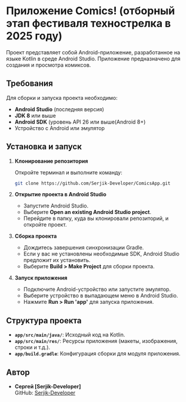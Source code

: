 
# Приложение Comics! (отборный этап фестиваля технострелка в 2025 году)

Проект представляет собой Android-приложение, разработанное на языке Kotlin в среде Android Studio. Приложение предназначено для создания и просмотра комиксов.

## Требования

Для сборки и запуска проекта необходимо:

- **Android Studio** (последняя версия)
- **JDK 8** или выше
- **Android SDK** (уровень API 26 или выше(Android 8+)
- Устройство с Android или эмулятор

## Установка и запуск

1. **Клонирование репозитория**

   Откройте терминал и выполните команду:

   ```bash
   git clone https://github.com/Serjik-Developer/ComicsApp.git
   ```

2. **Открытие проекта в Android Studio**

   - Запустите Android Studio.
   - Выберите **Open an existing Android Studio project**.
   - Перейдите в папку, куда вы клонировали репозиторий, и откройте проект.

3. **Сборка проекта**

   - Дождитесь завершения синхронизации Gradle.
   - Если у вас не установлены необходимые SDK, Android Studio предложит их установить.
   - Выберите **Build > Make Project** для сборки проекта.

4. **Запуск приложения**

   - Подключите Android-устройство или запустите эмулятор.
   - Выберите устройство в выпадающем меню в Android Studio.
   - Нажмите **Run > Run 'app'** для запуска приложения.

## Структура проекта

- **`app/src/main/java/`**: Исходный код на Kotlin.
- **`app/src/main/res/`**: Ресурсы приложения (макеты, изображения, строки и т.д.).
- **`app/build.gradle`**: Конфигурация сборки для модуля приложения.



## Автор

- **Сергей [Serjik-Developer]**  
  GitHub: [Serjik-Developer](https://github.com/Serjik-Developer)
